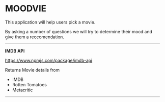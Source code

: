# MOODVIE ##

This application will help users pick a movie.

By asking a number of questions we will try to determine their mood and give them a reccomendation.

---

**IMDB API**

https://www.npmjs.com/package/imdb-api

Returns Movie details from 
* IMDB
* Rotten Tomatoes
* Metacritic

---

